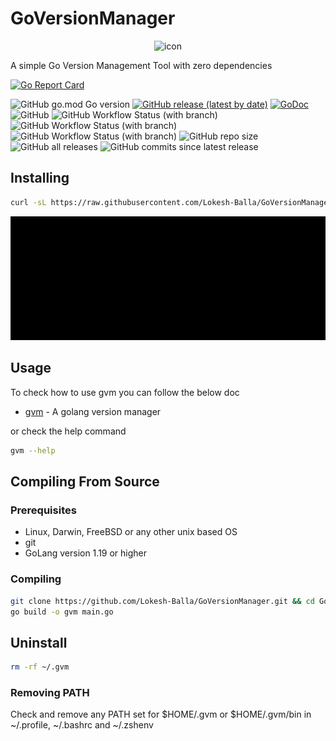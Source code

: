 # GoVersionManager

<p align="center">
<img width="512" height="512" alt="icon" src="https://github.com/user-attachments/assets/d633b1b0-d0af-40e9-9d29-df16dfac3d39" />
</p>

A simple Go Version Management Tool with zero dependencies

[![Go Report Card](https://goreportcard.com/badge/github.com/Lokesh-Balla/GoVersionManager)](https://goreportcard.com/report/github.com/Lokesh-Balla/GoVersionManager)
<p>
<img alt="GitHub go.mod Go version" src="https://img.shields.io/github/go-mod/go-version/Lokesh-Balla/GoVersionManager">
<a href="https://github.com/Lokesh-Balla/GoVersionManager/releases"><img alt="GitHub release (latest by date)" src="https://img.shields.io/github/v/release/Lokesh-Balla/GoVersionManager"></a>
<a href="https://pkg.go.dev/github.com/Lokesh-Balla/GoVersionManager?tab=doc"><img src="https://godoc.org/github.com/golang/gddo?status.svg" alt="GoDoc"></a>
<img alt="GitHub" src="https://img.shields.io/github/license/Lokesh-Balla/GoVersionManager">
<img alt="GitHub Workflow Status (with branch)" src="https://img.shields.io/github/actions/workflow/status/Lokesh-Balla/GoVersionManager/go.yml?branch=main">
<img alt="GitHub Workflow Status (with branch)" src="https://img.shields.io/github/actions/workflow/status/Lokesh-Balla/GoVersionManager/golangci-lint.yml?branch=main&label=golangci-lint">
<img alt="GitHub Workflow Status (with branch)" src="https://img.shields.io/github/actions/workflow/status/Lokesh-Balla/GoVersionManager/codeql.yml?branch=main&label=CodeQL">
<img alt="GitHub repo size" src="https://img.shields.io/github/repo-size/Lokesh-Balla/GoVersionManager">
<img alt="GitHub all releases" src="https://img.shields.io/github/downloads/Lokesh-Balla/GoVersionManager/total">
<img alt="GitHub commits since latest release" src="https://img.shields.io/github/commits-since/lokesh-balla/GoVersionManager/latest">
</p>


## Installing

```bash
curl -sL https://raw.githubusercontent.com/Lokesh-Balla/GoVersionManager/main/install.sh | sh - 
```
![Installation GIF](docs/demo.gif)


## Usage

To check how to use gvm you can follow the below doc
* [gvm](docs/gvm.md)	 - A golang version manager

or check the help command

```bash
gvm --help
```

## Compiling From Source

### Prerequisites

- Linux, Darwin, FreeBSD or any other unix based OS
- git
- GoLang version 1.19 or higher

### Compiling

```bash
git clone https://github.com/Lokesh-Balla/GoVersionManager.git && cd GoVersionManager
go build -o gvm main.go
```

## Uninstall

```bash
rm -rf ~/.gvm
```

### Removing PATH

Check and remove any PATH set for $HOME/.gvm or $HOME/.gvm/bin in ~/.profile, ~/.bashrc and ~/.zshenv
